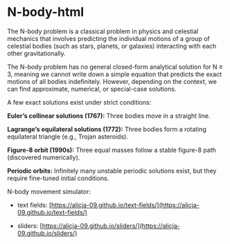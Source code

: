 # N-body-html
The N-body problem is a classical problem in physics and celestial mechanics that involves predicting the individual motions of a group of celestial bodies (such as stars, planets, or galaxies) interacting with each other gravitationally.

The N-body problem has no general closed-form analytical solution for N ≥ 3, meaning we cannot write down a simple equation that predicts the exact motions of all bodies indefinitely. However, depending on the context, we can find approximate, numerical, or special-case solutions.

A few exact solutions exist under strict conditions:

**Euler’s collinear solutions (1767):** Three bodies move in a straight line.

**Lagrange’s equilateral solutions (1772):** Three bodies form a rotating equilateral triangle (e.g., Trojan asteroids).

**Figure-8 orbit (1990s):** Three equal masses follow a stable figure-8 path (discovered numerically).

**Periodic orbits:** Infinitely many unstable periodic solutions exist, but they require fine-tuned initial conditions.

N-body movement simulator:
- text fields: [https://alicja-09.github.io/text-fields/](https://alicja-09.github.io/text-fields/)
  
- sliders: [https://alicja-09.github.io/sliders/](https://alicja-09.github.io/sliders/)
